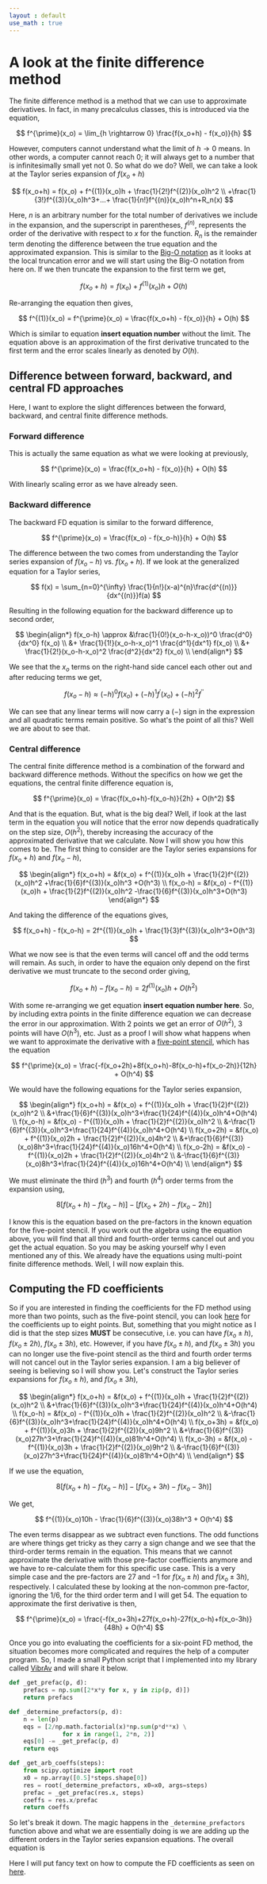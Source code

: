 ```yaml
---
layout : default
use_math : true
---
```


# A look at the finite difference method

The finite difference method is a method that we can use to approximate derivatives. In fact, in many precalculus classes, this is introduced via the equation,

$$
f^{\prime}(x_o) = \lim_{h \rightarrow 0} \frac{f(x_o+h) - f(x_o)}{h}
$$

However, computers cannot understand what the limit of $h \rightarrow 0$ means. In other words, a computer cannot reach 0; it will always get to a number that is infinitesimally small yet not 0. So what do we do? Well, we can take a look at the Taylor series expansion of $f(x_o+h)$

$$
f(x_o+h) = f(x_o) + f^{(1)}(x_o)h + \frac{1}{2!}f^{(2)}(x_o)h^2 \\
               +\frac{1}{3!}f^{(3)}(x_o)h^3+...+ \frac{1}{n!}f^{(n)}(x_o)h^n+R_n(x)
$$

Here, $n$ is an arbitrary number for the total number of derivatives we include in the expansion, and the superscript in parentheses, $f^{(n)}$, represents the order of the derivative with respect to $x$ for the function. $R_n$ is the remainder term denoting the difference between the true equation and the approximated expansion. This is similar to the [Big-O notation](https://en.wikipedia.org/wiki/Big_O_notation) as it looks at the local truncation error and we will start using the Big-O notation from here on. If we then truncate the expansion to the first term we get,

$$
f(x_o+h) = f(x_o) + f^{(1)}(x_o)h + O(h)
$$

Re-arranging the equation then gives,

$$
f^{(1)}(x_o) = f^{\prime}(x_o) = \frac{f(x_o+h) - f(x_o)}{h} + O(h)
$$

Which is similar to equation **insert equation number** without the limit. The equation above is an approximation of the first derivative truncated to the first term and the error scales linearly as denoted by $O(h)$.

## Difference between forward, backward, and central FD approaches

Here, I want to explore the slight differences between the forward, backward, and central finite difference methods.

### Forward difference

This is actually the same equation as what we were looking at previously,

$$
f^{\prime}(x_o) = \frac{f(x_o+h) - f(x_o)}{h} + O(h)
$$

With linearly scaling error as we have already seen.

### Backward difference

The backward FD equation is similar to the forward difference,

$$
f^{\prime}(x_o) = \frac{f(x_o) - f(x_o-h)}{h} + O(h)
$$

The difference between the two comes from understanding the Taylor series expansion of $f(x_o-h)$ vs. $f(x_o+h)$. If we look at the generalized equation for a Taylor series,

$$
f(x) = \sum_{n=0}^{\infty} \frac{1}{n!}(x-a)^{n}\frac{d^{(n)}}{dx^{(n)}}f(a)
$$

Resulting in the following equation for the backward difference up to second order,

$$
\begin{align*}
f(x_o-h) \approx 
    &\frac{1}{0!}(x_o-h-x_o))^0 \frac{d^0}{dx^0} f(x_o) \\
    &+ \frac{1}{1!}(x_o-h-x_o)^1 \frac{d^1}{dx^1} f(x_o) \\
    &+ \frac{1}{2!}(x_o-h-x_o)^2 \frac{d^2}{dx^2} f(x_o) \\
\end{align*}
$$

We see that the $x_o$ terms on the right-hand side cancel each other out and after reducing terms we get,

$$
f(x_o-h) \approx (-h)^0 f(x_o) + (-h)^1 f^{\prime}(x_o) + (-h)^2 f^{\prime\prime}
$$

We can see that any linear terms will now carry a ($-$) sign in the expression and all quadratic terms remain positive. So what's the point of all this? Well we are about to see that.

### Central difference

The central finite difference method is a combination of the forward and backward difference methods. Without the specifics on how we get the equations, the central finite difference equation is,

$$
f^{\prime}(x_o) = \frac{f(x_o+h)-f(x_o-h)}{2h} + O(h^2)
$$

And that is the equation. But, what is the big deal? Well, if look at the last term in the equation you will notice that the error now depends quadratically on the step size, $O(h^2)$, thereby increasing the accuracy of the approximated derivative that we calculate. Now I will show you how this comes to be. The first thing to consider are the Taylor series expansions for $f(x_o+h)$ and $f(x_o-h)$,

$$
\begin{align*}
    f(x_o+h) = &f(x_o) + f^{(1)}(x_o)h + \frac{1}{2}f^{(2)}(x_o)h^2
               +\frac{1}{6}f^{(3)}(x_o)h^3 +O(h^3) \\
    f(x_o-h) = &f(x_o) - f^{(1)}(x_o)h + \frac{1}{2}f^{(2)}(x_o)h^2 
               -\frac{1}{6}f^{(3)}(x_o)h^3+O(h^3)
\end{align*}
$$

And taking the difference of the equations gives,

$$
f(x_o+h) - f(x_o-h) = 2f^{(1)}(x_o)h + \frac{1}{3}f^{(3)}(x_o)h^3+O(h^3)
$$

What we now see is that the even terms will cancel off and the odd terms will remain. As such, in order to have the equaion only depend on the first derivative we must truncate to the second order giving,

$$
f(x_o+h) - f(x_o-h) = 2f^{(1)}(x_o)h + O(h^2)
$$

With some re-arranging we get equation **insert equation number here**. So, by including extra points in the finite difference equation we can decrease the error in our approximation. With 2 points we get an error of $O(h^2)$, 3 points will have $O(h^3)$, etc. Just as a proof I will show what happens when we want to approximate the derivative with a [five-point stencil](https://en.wikipedia.org/wiki/Five-point_stencil), which has the equation

$$
f^{\prime}(x_o) = \frac{-f(x_o+2h)+8f(x_o+h)-8f(x_o-h)+f(x_o-2h)}{12h} + O(h^4)
$$

We would have the following equations for the Taylor series expansion,

$$
\begin{align*}
    f(x_o+h) = &f(x_o) + f^{(1)}(x_o)h + \frac{1}{2}f^{(2)}(x_o)h^2 \\
               &+\frac{1}{6}f^{(3)}(x_o)h^3+\frac{1}{24}f^{(4)}(x_o)h^4+O(h^4) \\
    f(x_o-h) = &f(x_o) - f^{(1)}(x_o)h + \frac{1}{2}f^{(2)}(x_o)h^2 \\
               &-\frac{1}{6}f^{(3)}(x_o)h^3+\frac{1}{24}f^{(4)}(x_o)h^4+O(h^4) \\
    f(x_o+2h) = &f(x_o) + f^{(1)}(x_o)2h + \frac{1}{2}f^{(2)}(x_o)4h^2 \\
               &+\frac{1}{6}f^{(3)}(x_o)8h^3+\frac{1}{24}f^{(4)}(x_o)16h^4+O(h^4) \\
    f(x_o-2h) = &f(x_o) - f^{(1)}(x_o)2h + \frac{1}{2}f^{(2)}(x_o)4h^2 \\
               &-\frac{1}{6}f^{(3)}(x_o)8h^3+\frac{1}{24}f^{(4)}(x_o)16h^4+O(h^4) \\
\end{align*}
$$

We must eliminate the third ($h^3$) and fourth ($h^4$) order terms from the expansion using,

$$
8[f(x_o+h)-f(x_o-h)] - [f(x_o+2h)-f(x_o-2h)]
$$

I know this is the equation based on the pre-factors in the known equation for the five-point stencil. If you work out the algebra using the equation above, you will find that all third and fourth-order terms cancel out and you get the actual equation. So you may be asking yourself why I even mentioned any of this. We already have the equations using multi-point finite difference methods. Well, I will now explain this.

## Computing the FD coefficients

So if you are interested in finding the coefficients for the FD method using more than two points, such as the five-point stencil, you can look [here](https://en.wikipedia.org/wiki/Finite_difference_coefficient) for the coefficients up to eight points. But, something that you might notice as I did is that the step sizes **MUST** be consecutive, i.e. you can have $f(x_o\pm h)$, $f(x_o\pm 2h)$, $f(x_o\pm 3h)$, etc. However, if you have $f(x_o\pm h)$, and $f(x_o\pm 3h)$ you can no longer use the five-point stencil as the third and fourth order terms will not cancel out in the Taylor series expansion. I am a big believer of seeing is believing so I will show you. Let's construct the Taylor series expansions for $f(x_o\pm h)$, and $f(x_o\pm 3h)$,

$$
\begin{align*}
    f(x_o+h) = &f(x_o) + f^{(1)}(x_o)h + \frac{1}{2}f^{(2)}(x_o)h^2 \\
               &+\frac{1}{6}f^{(3)}(x_o)h^3+\frac{1}{24}f^{(4)}(x_o)h^4+O(h^4) \\
    f(x_o-h) = &f(x_o) - f^{(1)}(x_o)h + \frac{1}{2}f^{(2)}(x_o)h^2 \\
               &-\frac{1}{6}f^{(3)}(x_o)h^3+\frac{1}{24}f^{(4)}(x_o)h^4+O(h^4) \\
    f(x_o+3h) = &f(x_o) + f^{(1)}(x_o)3h + \frac{1}{2}f^{(2)}(x_o)9h^2 \\
               &+\frac{1}{6}f^{(3)}(x_o)27h^3+\frac{1}{24}f^{(4)}(x_o)81h^4+O(h^4) \\
    f(x_o-3h) = &f(x_o) - f^{(1)}(x_o)3h + \frac{1}{2}f^{(2)}(x_o)9h^2 \\
               &-\frac{1}{6}f^{(3)}(x_o)27h^3+\frac{1}{24}f^{(4)}(x_o)81h^4+O(h^4) \\
\end{align*}
$$

If we use the equation,

$$
8[f(x_o+h)-f(x_o-h)] - [f(x_o+3h)-f(x_o-3h)]
$$

We get,

$$
f^{(1)}(x_o)10h - \frac{1}{6}f^{(3)}(x_o)38h^3 + O(h^4)
$$

The even terms disappear as we subtract even functions. The odd functions are where things get tricky as they carry a sign change and we see that the third-order terms remain in the equation. This means that we cannot approximate the derivative with those pre-factor coefficients anymore and we have to re-calculate them for this specific use case. This is a very simple case and the pre-factors are $27$ and $-1$ for $f(x_o\pm h)$ and $f(x_o\pm 3h)$, respectively. I calculated these by looking at the non-common pre-factor, ignoring the 1/6, for the third order term and I will get 54. The equation to approximate the first derivative is then,

$$
f^{\prime}(x_o) = \frac{-f(x_o+3h)+27f(x_o+h)-27f(x_o-h)+f(x_o-3h)}{48h} + O(h^4)
$$

Once you go into evaluating the coefficients for a six-point FD method, the situation becomes more complicated and requires the help of a computer program. So, I made a small Python script that I implemented into my library called [VibrAv](https://github.com/herbertludowieg/vibrav) and will share it below.

```python
def _get_prefac(p, d):
    prefacs = np.sum([2*x*y for x, y in zip(p, d)])
    return prefacs

def _determine_prefactors(p, d):
    n = len(p)
    eqs = [2/np.math.factorial(x)*np.sum(p*d**x) \
               for x in range(1, 2*n, 2)]
    eqs[0] -= _get_prefac(p, d)
    return eqs

def _get_arb_coeffs(steps):
    from scipy.optimize import root
    x0 = np.array([0.5]*steps.shape[0])
    res = root(_determine_prefactors, x0=x0, args=steps)
    prefac = _get_prefac(res.x, steps)
    coeffs = res.x/prefac
    return coeffs
```

So let's break it down. The magic happens in the `_determine_prefactors` function above and what we are essentially doing is we are adding up the different orders in the Taylor series expansion equations. The overall equation is



Here I will put fancy text on how to compute the FD coefficients as seen on [here](https://en.wikipedia.org/wiki/Finite_difference_coefficient).
